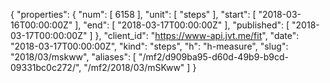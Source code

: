 {
  "properties": {
    "num": [
      6158
    ],
    "unit": [
      "steps"
    ],
    "start": [
      "2018-03-16T00:00:00Z"
    ],
    "end": [
      "2018-03-17T00:00:00Z"
    ],
    "published": [
      "2018-03-17T00:00:00Z"
    ]
  },
  "client_id": "https://www-api.jvt.me/fit",
  "date": "2018-03-17T00:00:00Z",
  "kind": "steps",
  "h": "h-measure",
  "slug": "2018/03/mskww",
  "aliases": [
    "/mf2/d909ba95-d60d-49b9-b9cd-09331bc0c272/",
    "/mf2/2018/03/mSKww"
  ]
}

